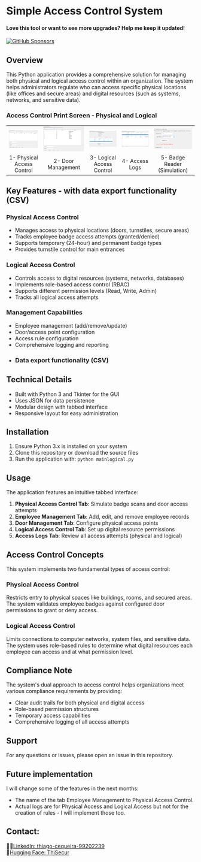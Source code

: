 # Simple Access Control System

#### Love this tool or want to see more upgrades? Help me keep it updated!  

[![GitHub Sponsors](https://img.shields.io/badge/Sponsor-%E2%9D%A4-red?logo=GitHub&style=for-the-badge)](https://github.com/sponsors/ThiagoMaria-SecurityIT)
## Overview

This Python application provides a comprehensive solution for managing both physical and logical access control within an organization. The system helps administrators regulate who can access specific physical locations (like offices and secure areas) and digital resources (such as systems, networks, and sensitive data).

###  Access Control Print Screen - Physical and Logical 

<table>
  <tr>
    <td><img src="images/im1.png" alt="1" width="800"></td>
    <td><img src="images/im2.png" alt="2" width="800"></td>
    <td><img src="images/im3.png" alt="3" width="800"></td>
    <td><img src="images/im4.png" alt="4" width="800"></td>
    <td><img src="images/im5.png" alt="5" width="800"></td>
  </tr>
  <tr>
    <td style="text-align: center;">1- Physical Access Control  </td>
    <td style="text-align: center;">2- Door Management</td>
    <td style="text-align: center;">3- Logical Access Control</td>
    <td style="text-align: center;">4- Access Logs</td>
    <td style="text-align: center;">5- Badge Reader (Simulation)</td>
  </tr>
</table>


## Key Features - with data export functionality (CSV)

### Physical Access Control
- Manages access to physical locations (doors, turnstiles, secure areas)
- Tracks employee badge access attempts (granted/denied)
- Supports temporary (24-hour) and permanent badge types
- Provides turnstile control for main entrances

### Logical Access Control
- Controls access to digital resources (systems, networks, databases)
- Implements role-based access control (RBAC)
- Supports different permission levels (Read, Write, Admin)
- Tracks all logical access attempts

### Management Capabilities
- Employee management (add/remove/update)
- Door/access point configuration
- Access rule configuration
- Comprehensive logging and reporting
- ### Data export functionality (CSV)

## Technical Details

- Built with Python 3 and Tkinter for the GUI
- Uses JSON for data persistence
- Modular design with tabbed interface
- Responsive layout for easy administration

## Installation

1. Ensure Python 3.x is installed on your system
2. Clone this repository or download the source files
3. Run the application with: `python mainlogical.py`

## Usage

The application features an intuitive tabbed interface:

1. **Physical Access Control Tab**: Simulate badge scans and door access attempts
2. **Employee Management Tab**: Add, edit, and remove employee records
3. **Door Management Tab**: Configure physical access points
4. **Logical Access Control Tab**: Set up digital resource permissions
5. **Access Logs Tab**: Review all access attempts (physical and logical)

## Access Control Concepts

This system implements two fundamental types of access control:

### Physical Access Control
Restricts entry to physical spaces like buildings, rooms, and secured areas. The system validates employee badges against configured door permissions to grant or deny access.

### Logical Access Control
Limits connections to computer networks, system files, and sensitive data. The system uses role-based rules to determine what digital resources each employee can access and at what permission level.

## Compliance Note

The system's dual approach to access control helps organizations meet various compliance requirements by providing:
- Clear audit trails for both physical and digital access
- Role-based permission structures
- Temporary access capabilities
- Comprehensive logging of all access attempts

## Support

For any questions or issues, please open an issue in this repository.

## Future implementation  

I will change some of the features in the next months:

* The name of the tab Employee Management to Physical Access Control.
* Actual logs are for Physical Access and Logical Access but not for the creation of rules - I will implement those too.
## Contact: 

🤵🏽[LinkedIn: thiago-cequeira-99202239](https://www.linkedin.com/in/thiago-cequeira-99202239/) \
🤗[Hugging Face: ThiSecur](https://huggingface.co/ThiSecur)
